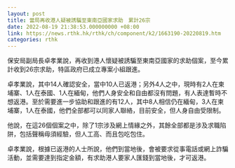 ```yaml
---
layout: post
title: 當局再收港人疑被誘騙至東南亞國家求助　累計26宗
date: 2022-08-19 21:38:53.000000000 +08:00
link: https://news.rthk.hk/rthk/ch/component/k2/1663190-20220819.htm
categories: rthk
---
```


保安局副局長卓孝業說，再收到港人懷疑被誘騙至東南亞國家的求助個案，至今累計收到26宗求助，特區政府已成立專案小組跟進。

卓孝業說，其中14人確認安全，當中10人已返港；另外4人之中，現時有2人在柬埔寨、1人在泰國、1人在緬甸，他們人身安全和自由都沒有問題，有人表達暫時不想返港。至於需要進一步協助和跟進的有12人，其中8人相信仍在緬甸，3人在柬埔寨，1人在泰國，他們全部都可以同家人聯絡，目前安全，但人身自由受限制。

他說，在這26個個案之中，除了1宗涉及網上情緣之外，其餘全部都是涉及求職陷阱，包括聲稱毋須經驗，但人工高、而且包吃包住。

卓孝業說，根據已返港的人士所說，他們到當地後，會被要求從事電話或網上詐騙活動，並需要達到指定金額，有求助港人要家人匯錢到當地後，才可返港。
